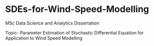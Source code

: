 # SDEs-for-Wind-Speed-Modelling

MSc Data Science and Analytics Dissertation 

Topic- Parameter Estimation of Stochastic Differential Equation for Application to Wind Speed Modelling

